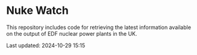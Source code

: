 # Nuke Watch

This repository includes code for retrieving the latest information available on the output of EDF nuclear power plants in the UK.

Last updated: 2024-10-29 15:15